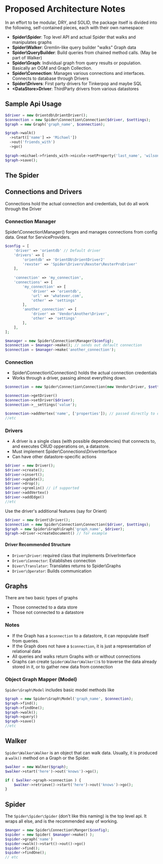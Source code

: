 # Proposed Architecture Notes
In an effort to be modular, DRY, and SOLID, the package itself is divided into the following, self-contained pieces, each with their own namespace:
  * **Spider\Spider**: Top level API and actual Spider that walks and manipulates graphs
  * **Spider\Walker**: Gremlin-like query builder "walks" Graph data
  * **Spider\QueryBuilder**: Build queries from chained method calls. (May be part of Walker)
  * **Spider\Graph**: Individual graph from query results or population. Basically an OGM and Graph Collection.
  * **Spider\Connection**: Manages various connections and interfaces. Connects to database through Drivers
  * **Spider\Drivers**: First party drivers for Tinkerpop and maybe SQL
  * **<vendor>\<DataStore>Driver**: ThirdParty drivers from various datastores
  
## Sample Api Usage
```php
$driver = new Orientdb\OrientDriver();
$connection = new Spider\Connection\Connection($driver, $settings);
$graph = new Graph('graph_name', $connection);

$graph->walk()
  ->start(['name'] => 'Michael'])
  ->out('friends_with')
  ->go()
  
$graph->michael->friends_with->nicole->setProperty('last_name', 'wilson');
$graph->save();
```
  
## The Spider

## Connections and Drivers
Connections hold the actual connection and credentials, but do all work through the Driver

### Connection Manager
Spider\Connection\Manager() forges and manages connections from config data. Great for ServiceProviders.

```php
$config = [
    'driver' => 'orientdb' // Default driver
    'drivers' => [
        'orientdb' => 'OrientDb\OrientDriver2'
        'rexster' => 'Spider\Drivers\Rexster\ResterProDriver'
    ],
    
    'connection' => 'my_connection',
    'connections' => [
        'my_connection' => [
            'driver' => 'orientdb',
            'url' => 'whatever.com',
            'other' => 'settings'
        ],
        'another_connection' => [
            'driver' => 'Vendor\Another\Driver',
            'other' => 'settings'
        ],
    ],
];

$manager = new Spider\Connection\Manager($config);
$connection = $manager->make(); // sends out default connection
$connection = $manager->make('another_connection');
```

### Connection
  * Spider\Connection\Connection() holds the actual connection credentials
  * Works through a driver, passing almost everything down.
  
```php
$connection = new Spider\Connection\Connection(new Vendor\Driver, $settingsNeededByDriver);

$connection->getDriver()
$connection->setDriver($driver);
$connection->__settings('value');

$connection->addVertex('name', ['properties']); // passed directly to driver
//etc
```

### Drivers
  * A driver is a single class (with possible dependencies) that connects to, and executes CRUD opperations on, a datastore.
  * Must implement Spider\Connections\DriverInterface
  * Can have other datastore-specific actions
  
```php
$driver = new Driver();
$driver->create();
$driver->insert();
$driver->update();
$driver->drop();
$driver->gremlin() // if supported
$driver->addVertex()
$driver->addEdge()
//etc
```

Use the driver's additional features (say for Orient)

```php
$driver = new Orient\Driver();
$connection = new Spider\Connection\Connection($driver, $settings);
$graph = new Spider\Graph\Graph('graph_name', $driver);
$graph->driver->createDocument() // for example
```

#### Driver Recommended Structure
  * `Driver\Driver`: required class that implements DriverInterface
  * `Driver\Connector`: Establishes connection
  * `Diver\Translator`: Translates returns to Spider\Graphs
  * `Driver\Operator`: Builds communication

## Graphs
There are two basic types of graphs
  * Those connected to a data store
  * Those not connected to a datastore

### Notes
  * If the Graph has a `$connection` to a datastore, it can repopulate itself from queries.
  * If the Graph does not have a `$connection`, it is just a representation of relational data
  * All queries and walks return Graphs with or without connections
  * Graphs can create `Spider\Walker\Walker()`s to traverse the data already stored in it, or to gather new data from connection

### Object Graph Mapper (Model)
`Spider\Graph\Model` includes basic model methods like

```php
$graph = new Spider\Graph\Model('graph_name', $connection);
$graph->find();
$graph->findOne();
$graph->walk();
$graph->query()
$graph->save()
//etc
```

## Walker
`Spider\Walker\Walker` is an object that can walk data. Usually, it is produced a `walk()` method on a Graph or the Spider.

```php
$walker = new Walker($graph);
$walker->start('here')->out('knows')->go();

if ( $walker->graph->connection ) {
    $walker->retrieve()->start('here')->out('knows')->go();
}
```

## Spider
The `Spider\Spider\Spider` (don't like this naming) is the top level api. It wraps all else, and is the recommended way of working.

```php
$manger = new Spider\Connection\Manger($config);
$spider = new Spider( $manager->make() );
$spider->graph('name')
$spider->walk()->start()->out()->go()
$spider->find();
$spider->findOne();
// etc
```


  